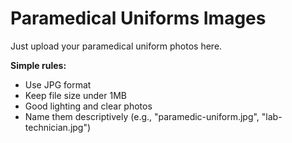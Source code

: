 # Paramedical Uniforms Images

Just upload your paramedical uniform photos here.

**Simple rules:**
- Use JPG format
- Keep file size under 1MB
- Good lighting and clear photos
- Name them descriptively (e.g., "paramedic-uniform.jpg", "lab-technician.jpg")
